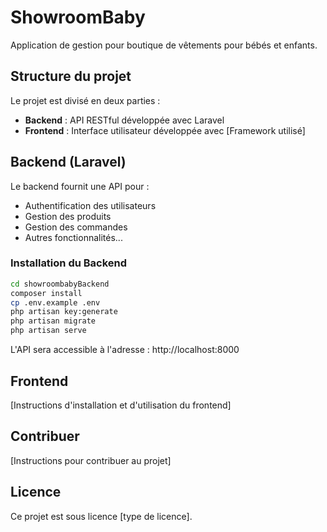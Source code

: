 # ShowroomBaby

Application de gestion pour boutique de vêtements pour bébés et enfants.

## Structure du projet

Le projet est divisé en deux parties :

- **Backend** : API RESTful développée avec Laravel
- **Frontend** : Interface utilisateur développée avec [Framework utilisé]

## Backend (Laravel)

Le backend fournit une API pour :

- Authentification des utilisateurs
- Gestion des produits
- Gestion des commandes
- Autres fonctionnalités...

### Installation du Backend

```bash
cd showroombabyBackend
composer install
cp .env.example .env
php artisan key:generate
php artisan migrate
php artisan serve
```

L'API sera accessible à l'adresse : http://localhost:8000

## Frontend

[Instructions d'installation et d'utilisation du frontend]

## Contribuer

[Instructions pour contribuer au projet]

## Licence

Ce projet est sous licence [type de licence].
